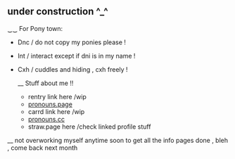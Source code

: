## under construction ^_^

‿‿ For Pony town:
- Dnc / do not copy my ponies please !
- Int / interact except if dni is in my name !
- Cxh / cuddles and hiding , cxh freely ! 


  __ Stuff about me !!
  - rentry link here /wip
  - [pronouns.page](https://en.pronouns.page/@Regr4tor)
  - carrd link here /wip
  - [pronouns.cc](https://prns.cc/hgemt)
  - straw.page here /check linked profile stuff
  

    
__ not overworking myself anytime soon to get all the info pages done , bleh , come back next month
